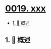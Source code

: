 # [0019. xxx](https://github.com/Tdahuyou/TNotes.vscode/tree/main/notes/0019.%20xxx)

<!-- region:toc -->

- [1. 📝 概述](#1--概述)

<!-- endregion:toc -->

## 1. 📝 概述

